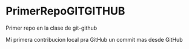 # PrimerRepoGITGITHUB
Primer repo en la clase de git-github

Mi primera contribucion local pra GitHub
un commit mas desde GitHub
